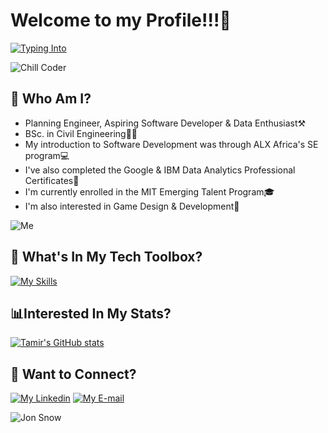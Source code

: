 # Welcome to my Profile!!!👋  

[![Typing Into](https://readme-typing-svg.demolab.com/?lines=Hey+I'm+Tamir+El-Waleed👨‍💻)](https://git.io/typing-svg)

![Chill Coder](https://preview.redd.it/mw4y58i658981.gif?width=750&auto=webp&s=d1f8893494ed1d8e9f731f4b7e7915ca7e4039dc)

## 📜 Who Am I?  

- Planning Engineer, Aspiring Software Developer & Data Enthusiast⚒
- BSc. in Civil Engineering👷‍♂️
- My introduction to Software Development was through ALX Africa's SE program💻
- I've also completed the Google & IBM Data Analytics Professional Certificates🥽
- I'm currently enrolled in the MIT Emerging Talent Program🎓
- I'm also interested in Game Design & Development👾

![Me](https://miro.medium.com/v2/resize:fit:800/0*3Qn67_SRoQp7-Mq_.gif)

## 🧰 What's In My **Tech** Toolbox?  

[![My Skills](https://skillicons.dev/icons?i=python,c,nodejs,html,css,javascript,ruby,autocad,mysql,r,bash,nginx&perline=4&theme=dark)](https://skillicons.dev)

## 📊Interested In My Stats?  

[![Tamir's GitHub stats](https://github-readme-stats.vercel.app/api?username=tamirwaleed&show_icons=true&theme=tokyonight)](https://github.com/anuraghazra/github-readme-stats)

## 📩 Want to Connect?  

[![My Linkedin](https://skillicons.dev/icons?i=linkedin&theme=dark)](https://linkedin.com/in/tamir-el-waleed)
[![My E-mail](https://skillicons.dev/icons?i=gmail&theme=dark)](https://mailto:tamirelwaleed@gmail.com)

![Jon Snow](https://i.gifer.com/origin/ee/ee9db1c29d1ace65ef5320d516609836_w200.gif)
  